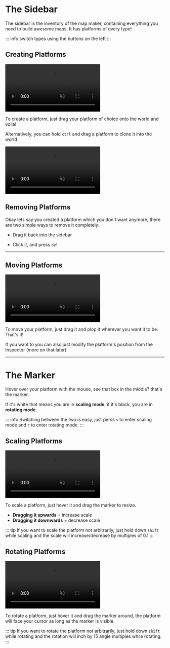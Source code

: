 # The Sidebar

The sidebar is the inventory of the map maker, containing everything you need to build awesome maps.
It has platforms of every type! 

::: info switch types using the buttons on the left
:::



## Creating Platforms

<video autoplay loop muted playsinline>
  <source src="./gifs/create.mp4" type="video/mp4">
  Your browser does not support the video tag.
</video>

To create a platform, just drag your platform of choice onto the world and voila!

Alternatively, you can hold `ctrl` and drag a platform to clone it into the world



<video autoplay loop muted playsinline>
  <source src="./gifs/clone.mp4" type="video/mp4">
  Your browser does not support the video tag.
</video>

## Removing Platforms

Okay lets say you created a platform which you don't want anymore, there are two simple ways to remove it completely:

* Drag it back into the sidebar

* Click it, and press `del`

---

## Moving Platforms

<video autoplay loop muted playsinline>
  <source src="./gifs/drag.mp4" type="video/mp4">
  Your browser does not support the video tag.
</video>

To move your platform, just drag it and plop it wherever you want it to be. That's it!

If you want to you can also just modify the platform's position from the Inspector (more on that later)


---


# The Marker

Hover over your platform with the mouse, see that box in the middle? that's the marker.

If it's white that means you are in **scaling mode**,
if it's black, you are in **rotating mode**.

::: info Switching between the two is easy, just perss `s` to enter scaling mode and `r` to enter rotating mode. 
:::

## Scaling Platforms

<video autoplay loop muted playsinline>
  <source src="./gifs/scale.mp4" type="video/mp4">
  Your browser does not support the video tag.
</video>

To scale a platform, just hover it and drag the marker to resize.
* **Dragging it upwards** = increase scale
* **Dragging it downwards** = decrease scale

::: tip
If you want to scale the platform not arbitrarily, just hold down `shift` while scaling and the scale will increase/decrease by multiples of 0.1
:::

## Rotating Platforms

<video autoplay loop muted playsinline>
  <source src="./gifs/rotate.mp4" type="video/mp4">
  Your browser does not support the video tag.
</video>

To rotate a platform, just hover it and drag the marker around, the platform will face your cursor as long as the marker is visible.

::: tip
If you want to rotate the platform not arbitrarily, just hold down `shift` while rotating and the rotation will inch by 15 angle multiples while rotating.
:::